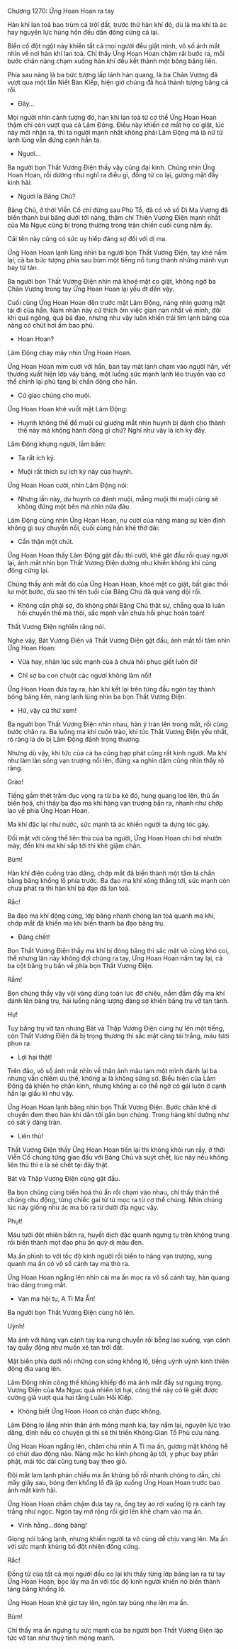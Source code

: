 




Chương 1270: Ứng Hoan Hoan ra tay


Hàn khí lan toả bao trùm cả trời đất, trước thứ hàn khí đó, dù là ma khí tà ác hay nguyên lực hùng hồn đều dần đông cứng cả lại.

Biến cố đột ngột này khiến tất cả mọi người đều giật mình, vô số ánh mắt nhìn về nơi hàn khí lan toả. Chỉ thấy Ứng Hoan Hoan chậm rãi bước ra, mỗi bước chân nàng chạm xuống hàn khí đều kết thành một bông băng liên.

Phía sau nàng là ba bức tượng lấp lánh hàn quang, là ba Chân Vương đã vượt qua một lần Niết Bàn Kiếp, hiện giờ chúng đã hoá thành tượng băng cả rồi.

- Đây…

Mọi người nhìn cảnh tượng đó, hàn khí lan toả từ cơ thể Ứng Hoan Hoan thậm chí còn vượt qua cả Lâm Động. Điều này khiến cơ mắt họ co giật, lúc này mới nhận ra, thì ta người mạnh nhất không phải Lâm Động mà là nữ tử lạnh lùng vẫn đứng cạnh hắn ta.

- Ngươi…

Ba người bọn Thất Vương Điện thấy vậy cũng đại kinh. Chúng nhìn Ứng Hoan Hoan, rồi dường như nghĩ ra điều gì, đồng tử co lại, gương mặt đầy kinh hãi:

- Ngươi là Băng Chủ?

Băng Chủ, ở thời Viễn Cổ chỉ đứng sau Phù Tổ, đã có vô số Dị Ma Vương đã biến thành bụi băng dưới tới nàng, thậm chí Thiên Vương Điện mạnh nhất của Ma Ngục cũng bị trọng thương trong trận chiến cuối cùng năm ấy.

Cái tên này cũng có sức uy hiếp đáng sợ đối với dị ma.

Ứng Hoan Hoan lạnh lùng nhìn ba người bọn Thất Vương Điện, tay khẽ nắm lại, cả ba bức tượng phía sau bùm một tiếng nổ tung thành những mảnh vụn bay tứ tán.

Ba người bọn Thất Vương Điện nhìn mà khoé mặt co giật, không ngờ ba Chân Vương trong tay Ứng Hoan Hoan lại yếu ớt đến vậy.

Cuối cùng Ứng Hoan Hoan đến trước mặt Lâm Động, nàng nhìn gương mặt tái đi của hắn. Nam nhân này cứ thích ôm việc gian nan nhất về mình, đôi khi quá ngông, quá bá đạo, nhưng như vậy luôn khiến trái tim lạnh băng của nàng có chút hơi ấm bao phủ.

- Hoan Hoan?

Lâm Động chay mày nhìn Ứng Hoan Hoan.

Ứng Hoan Hoan mỉm cười với hắn, bàn tay mát lạnh chạm vào người hắn, vết thương xuất hiện lớp vảy băng, một luồng sức mạnh lạnh lẽo truyền vào cơ thể chỉnh lại phủ tạng bị chấn động cho hắn.

- Cứ giao chúng cho muội.

Ứng Hoan Hoan khẽ vuốt mặt Lâm Động:

- Huynh không thể để muội cứ giương mắt nhìn huynh bị đánh cho thành thế này mà không hành động gì chứ? Nghĩ như vậy là ích kỷ đấy.

Lâm Động khựng người, lầm bầm:

- Ta rất ích kỷ.

- Muội rất thích sự ích kỷ này của huynh.

Ứng Hoan Hoan cười, nhìn Lâm Động nói:

- Nhưng lần này, dù huynh có đánh muội, mắng muội thì muội cũng sẽ không đứng một bên mà nhìn nữa đâu.

Lâm Động cũng nhìn Ứng Hoan Hoan, nụ cười của nàng mang sự kiên định không gì suy chuyển nổi, cuối cùng hắn khẽ thở dài:

- Cẩn thận một chút.

Ứng Hoan Hoan thấy Lâm Động gật đầu thì cười, khẽ gật đầu rồi quay người lại, ánh mắt nhìn bọn Thất Vương Điện dường như khiến không khí cũng đông cứng lại.

Chúng thấy ánh mắt đó của Ứng Hoan Hoan, khoé mặt co giật, bất giác thối lui một bước, dù sao thì tên tuổi của Băng Chủ đã quá vang dội rồi.

- Không cần phải sợ, đó không phải Băng Chủ thật sự, chẳng qua là luân hồi chuyển thế mà thôi, sắc mạnh vẫn chưa hồi phục hoàn toàn!

Thất Vương Điện nghiến răng nói.

Nghe vậy, Bát Vương Điện và Thất Vương Điện gật đầu, ánh mắt tối tăm nhìn Ứng Hoan Hoan:

- Vừa hay, nhân lúc sức mạnh của ả chưa hồi phục giết luôn đi!

- Chỉ sợ ba con chuột các ngươi không làm nổi!

Ứng Hoan Hoan đưa tay ra, hàn khí kết lại trên từng đầu ngón tay thành bông băng liên, nàng lạnh lùng nhìn ba bọn Thất Vương Điện.

- Hừ, vậy cứ thử xem!

Ba người bọn Thất Vương Điện nhìn nhau, hàn ý tràn lên trong mắt, rồi cùng bước chân ra. Ba luồng ma khí cuộn trào, khí tức Thất Vương Điện yếu nhất, rõ ràng là do bị Lâm Động đánh trọng thương.

Nhưng dù vậy, khí tức của cả ba cũng bạp phát cũng rất kinh người. Ma khí như làm làn sóng vạn trượng nổi lên, đứng xa nghìn dặm cũng nhìn thấy rõ ràng.

Grào!

Tiếng gầm thét trầm đục vọng ra từ ba kẻ đó, hung quang loé lên, thủ ấn biến hoá, chỉ thấy ba đạo ma khí hàng vạn trượng bắn ra, nhanh như chớp lao về phía Ứng Hoan Hoan.

Ma khí đặc lại như nước, sức mạnh tà ác khiến người ta dựng tóc gáy.

Đối mặt với công thế liên thủ của ba người, Ứng Hoan Hoan chỉ hơi nhướn mày, đến khi ma khí sắp tới thì khẽ giậm chân.

Bùm!

Hàn khí điên cuồng trào dâng, chớp mắt đã biến thành một tấm lá chắn bằng băng khổng lồ phía trước. Ba đạo ma khí xông thẳng tới, sức mạnh còn chưa phát ra thì hàn khí bá đạo đã lan toả.

Rắc!

Ba đạo ma khí đông cứng, lớp băng nhanh chóng lan toả quanh ma khí, chớp mắt đã khiến ma khí biến thành ba đạo băng trụ.

- Đáng chết!

Bọn Thất Vương Điện thấy ma khí bị đóng băng thì sắc mặt vô cùng khó coi, thế nhưng làn này không đợi chúng ra tay, Ứng Hoan Hoan nắm tay lại, cả ba cột băng trụ bắn về phía bọn Thất Vương Điện.

Rầm!

Bọn chúng thấy vậy vội vàng dùng toàn lực đỡ chiêu, nắm đấm đầy ma khí đánh lên băng trụ, hai luồng năng lượng đáng sợ khiến băng trụ vỡ tan tành.

Hự!

Tuy băng trụ vỡ tan nhưng Bát và Thập Vương Điện cùng hự lên một tiếng, còn Thất Vương Điện đã bị trọng thương thì sắc mặt càng tái trắng, máu tươi phun ra.

- Lợi hại thật!

Trên đảo, vô số ánh mắt nhìn về thân ảnh màu lam một mình đánh lại ba nhưng vẫn chiếm ưu thế, không ai là không sững sờ. Biểu hiện của Lâm Động đã khiến họ chấn kinh, nhưng không ai có thể ngờ cô gái luôn ở cạnh hắn lại giấu kĩ như vậy.

Ứng Hoan Hoan lạnh băng nhìn bọn Thất Vương Điện. Bước chân khẽ di chuyển đem theo hàn khí dần tới gần bọn chúng. Trong hàng khí dường như có sát ý dâng tràn.

- Liên thủ!

Thất Vương Điện thấy Ứng Hoan Hoan tiến lại thì không khỏi run rẩy, ở thời Viễn Cổ chúng từng giao đấu với Băng Chủ và suýt chết, lúc này nếu không liên thủ thì e là sẽ chết tại đây thật.

Bát và Thập Vương Điện cùng gật đầu.

Ba bọn chúng cùng biến hoá thủ ấn rồi chạm vào nhau, chỉ thấy thân thể chúng nhu động, từng chiếc gai từ từ mọc ra từ cơ thể chúng. Nhìn chúng lúc này giống như ác ma bò ra từ dưới địa ngục vậy.

Phụt!

Máu tưới đột nhiên bắtn ra, huyết dịch đặc quanh ngưng tụ trên không trung rồi biến thành mọt đạo phù ấn quỷ dị màu đen.

Ma ấn phình to với tốc độ kinh người rồi biến to hàng vạn trượng, xung quanh ma ấn có vô số cánh tay ma thò ra.

Ứng Hoan Hoan ngẩng lên nhìn cái ma ấn mọc ra vô số cánh tay, hàn quang trào dâng trong mắt.

- Vạn ma hội tụ, A Tì Ma Ấn!

Ba người bọn Thất Vương Điện cùng hô lên.

Uỳnh!

Ma ảnh với hàng vạn cánh tay kia rung chuyển rồi bỗng lao xuống, vạn cánh tay quẫy động như muốn xé tan trời đất.

Mặt biển phía dưới nổi những con sóng khổng lồ, tiếng uỳnh uỳnh kinh thiên động địa vang lên.

Lâm Động nhìn công thế khủng khiếp đó mà ánh mắt đầy sự ngưng trọng. Vương Điện của Ma Ngục quả nhiên lợi hại, công thế này có lẽ giết được cường giả vượt qua hai tầng Luân Hồi Kiếp.

- Không biết Ứng Hoan Hoan có chặn được không.

Lâm Động lo lắng nhìn thân ảnh mỏng manh kia, tay nắm lại, nguyên lực trào dâng, định nếu có chuyện gì thì sẽ thi triển Không Gian Tổ Phù cứu nàng.

Ứng Hoan Hoan ngẩng lên, chăm chú nhìn A Tì ma ấn, gương mặt không hề có chút dao động nào. Nàng mặc ho kình phong ập tới, y phục bay phần phật, mái tóc dài cũng tung bay theo gió.

Đôi mắt lam lạnh phản chiếu ma ấn khủng bố rồi nhanh chóng to dần, chỉ mấy giây sau, bóng đen khổng lồ đã ập xuống Ứng Hoan Hoan trước bao ánh mắt kinh hãi.

Ứng Hoan Hoan chầm chậm đưa tay ra, ống tay áo rơi xuống lộ ra cánh tay trắng như ngọc. Ngón tay mở rộng rồi giơ lên khẽ chạm vào ma ấn.

- Vĩnh hằng…đóng băng!

Giọng nói băng lạnh, nhưng khiến người ta vô cùng dễ chịu vang lên. Ma ấn với sức mạnh khủng bố đột nhiên đông cứng.

Rắc!

Đồng tử của tất cả mọi người đều co lại khi thấy từng lớp băng lan ra từ tay Ứng Hoan Hoan, bọc lấy ma ấn với tốc độ kinh người khiến nó biến thành tảng băng khổng lồ.

Ứng Hoan Hoan khẽ giơ tay lên, ngón tay búng nhẹ lên ma ấn.

Bùm!

Chỉ thấy ma ấn ngưng tụ sức mạnh của ba người bọn Thất Vương Điện lập tức vỡ tan như thuỷ tinh mỏng manh.




